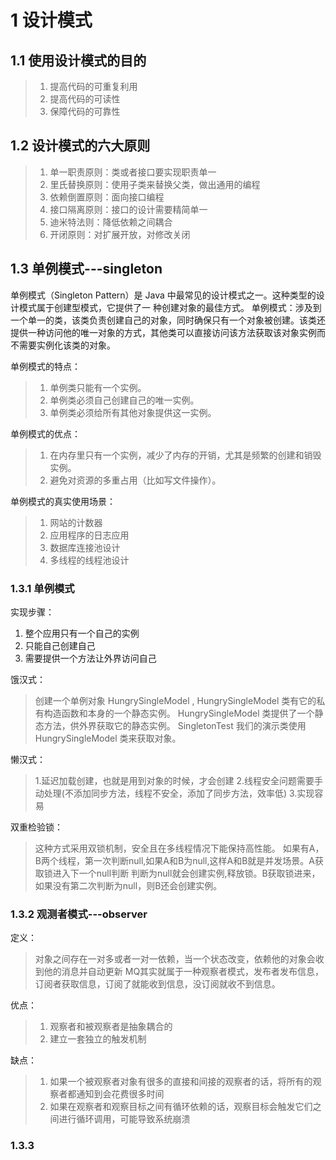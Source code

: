 # 1 设计模式

## 1.1 使用设计模式的目的
> 1. 提高代码的可重复利用
> 2. 提高代码的可读性
> 3. 保障代码的可靠性

## 1.2 设计模式的六大原则
> 1. 单一职责原则：类或者接口要实现职责单一
> 2. 里氏替换原则：使用子类来替换父类，做出通用的编程
> 3. 依赖倒置原则：面向接口编程
> 4. 接口隔离原则：接口的设计需要精简单一
> 5. 迪米特法则：降低依赖之间耦合
> 6. 开闭原则：对扩展开放，对修改关闭

## 1.3 单例模式---singleton
单例模式（Singleton Pattern）是 Java 中最常见的设计模式之一。这种类型的设计模式属于创建型模式，它提供了一 种创建对象的最佳方式。
单例模式：涉及到一个单一的类，该类负责创建自己的对象，同时确保只有一个对象被创建。该类还提供一种访问他的唯一对象的方式，其他类可以直接访问该方法获取该对象实例而不需要实例化该类的对象。

单例模式的特点：
> 1. 单例类只能有一个实例。
> 2. 单例类必须自己创建自己的唯一实例。
> 3. 单例类必须给所有其他对象提供这一实例。

单例模式的优点：
> 1. 在内存里只有一个实例，减少了内存的开销，尤其是频繁的创建和销毁实例。
> 2. 避免对资源的多重占用（比如写文件操作）。

单例模式的真实使用场景：
> 1. 网站的计数器
> 2. 应用程序的日志应用
> 3. 数据库连接池设计
> 4. 多线程的线程池设计

### 1.3.1 单例模式
实现步骤：
1. 整个应用只有一个自己的实例 
2. 只能自己创建自己
3. 需要提供一个方法让外界访问自己

饿汉式：
> 创建一个单例对象 HungrySingleModel , HungrySingleModel 类有它的私有构造函数和本身的一个静态实例。
> HungrySingleModel 类提供了一个静态方法，供外界获取它的静态实例。 SingletonTest 我们的演示类使用 HungrySingleModel 类来获取对象。

懒汉式：
> 1.延迟加载创建，也就是用到对象的时候，才会创建
> 2.线程安全问题需要手动处理(不添加同步方法，线程不安全，添加了同步方法，效率低)
> 3.实现容易

双重检验锁：
> 这种方式采用双锁机制，安全且在多线程情况下能保持高性能。
> 如果有A，B两个线程，第一次判断null,如果A和B为null,这样A和B就是并发场景。A获取锁进入下一个null判断
> 判断为null就会创建实例,释放锁。B获取锁进来，如果没有第二次判断为null，则B还会创建实例。


### 1.3.2 观测者模式---observer
定义：
> 对象之间存在一对多或者一对一依赖，当一个状态改变，依赖他的对象会收到他的消息并自动更新
> MQ其实就属于一种观察者模式，发布者发布信息，订阅者获取信息，订阅了就能收到信息，没订阅就收不到信息。

优点：
> 1. 观察者和被观察者是抽象耦合的
> 2. 建立一套独立的触发机制

缺点：
> 1. 如果一个被观察者对象有很多的直接和间接的观察者的话，将所有的观察者都通知到会花费很多时间
> 2. 如果在观察者和观察目标之间有循环依赖的话，观察目标会触发它们之间进行循环调用，可能导致系统崩溃

### 1.3.3 
